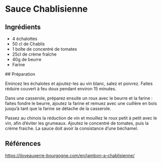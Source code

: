# Sauce Chablisienne

## Ingrédients

- 4 échalottes
- 50 cl de Chablis
- 1 boîte de concentré de tomates
- 25cl de crème fraîche
- 40g de beurre
- Farine

## Préparation

Emincez les échalotes et ajoutez-les au vin blanc, salez et poivrez. Faites réduire couvert à feu doux pendant environ 15 minutes.

Dans une casserole, préparez ensuite un roux avec le beurre et la farine : faites fondre le beurre, ajoutez la farine et remuez avec une cuillère en bois jusqu’à tant que la farine se détache de la casserole.

Passez au chinois la réduction de vin et mouillez le roux petit à petit avec le vin, afin d’éviter les grumeaux. Ajoutez le concentré de tomates, puis la crème fraiche. La sauce doit avoir la consistance d’une béchamel.

## Références

https://iloveauxerre-bourgogne.com/en/jambon-a-chablisienne/
